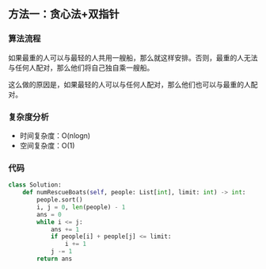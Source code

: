 ## 方法一：贪心法+双指针

### 算法流程

如果最重的人可以与最轻的人共用一艘船，那么就这样安排。否则，最重的人无法与任何人配对，那么他们将自己独自乘一艘船。

这么做的原因是，如果最轻的人可以与任何人配对，那么他们也可以与最重的人配对。

### 复杂度分析

* 时间复杂度：O(nlogn)
* 空间复杂度：O(1)

### 代码

``` python
class Solution:
    def numRescueBoats(self, people: List[int], limit: int) -> int:
        people.sort()
        i, j = 0, len(people) - 1
        ans = 0
        while i <= j:
            ans += 1
            if people[i] + people[j] <= limit:
                i += 1
            j -= 1
        return ans
```

